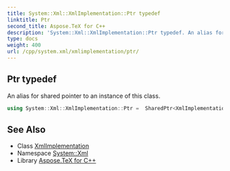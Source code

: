 ```yaml
---
title: System::Xml::XmlImplementation::Ptr typedef
linktitle: Ptr
second_title: Aspose.TeX for C++
description: 'System::Xml::XmlImplementation::Ptr typedef. An alias for shared pointer to an instance of this class in C++.'
type: docs
weight: 400
url: /cpp/system.xml/xmlimplementation/ptr/
---
```

## Ptr typedef


An alias for shared pointer to an instance of this class.

```cpp
using System::Xml::XmlImplementation::Ptr =  SharedPtr<XmlImplementation>
```

## See Also

* Class [XmlImplementation](../)
* Namespace [System::Xml](../../)
* Library [Aspose.TeX for C++](../../../)
